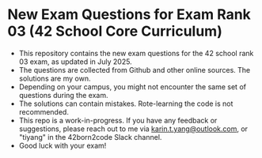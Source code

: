 # New Exam Questions for Exam Rank 03 (42 School Core Curriculum)
* This repository contains the new exam questions for the 42 school rank 03 exam, as updated in July 2025.
* The questions are collected from Github and other online sources. The solutions are my own.
* Depending on your campus, you might not encounter the same set of questions during the exam.
* The solutions can contain mistakes. Rote-learning the code is not recommended.
* This repo is a work-in-progress. If you have any feedback or suggestions, please reach out to me via karin.t.yang@outlook.com, or "tiyang" in the 42born2code Slack channel.
* Good luck with your exam!
